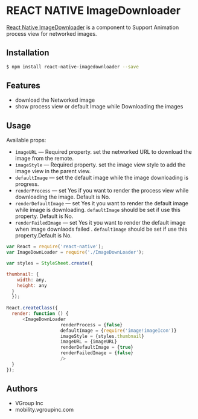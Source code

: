 # REACT NATIVE ImageDownloader

 [React Native ImageDownloader](https://github.com/TroyVGroup/react-native-ImageDownLoader) is a component to Support Animation process view for networked images.

## Installation

```bash
$ npm install react-native-imagedownloader --save
```

## Features

  - download the Networked image 
  - show process view or default Image while Downloading the images
 
## Usage

Available props:

* `imageURL` — Required property. set the networked URL to download the image from the remote. 
* `imageStyle` — Required property. set the image view style to add the image view in the parent view.
* `defaultImage` — set the default image while the image downloading is progress.
* `renderProcess` — set Yes if you want to render the process view while downloading the image. Default is No.
* `renderDefaultImage` — set Yes it you want to render the default image while image is downloading. `defaultImage` should be set if use this property. Default is No. 
* `renderFailedImage` — set Yes it you want to render the default image when image downlaods failed . `defaultImage` should be set if use this property.Default is No. 


```javascript
var React = require('react-native');
var ImageDownLoader = require('./ImageDownLoader');

var styles = StyleSheet.create({

thumbnail: {
    width: any, 
    height: any
  }
  });
  
React.createClass({
  render: function () {
      <ImageDownLoader
                    renderProcess = {false}
                    defaultImage = {require('image!imageIcon')}
                    imageStyle = {styles.thumbnail}
                    imageURL = {imageURL}
                    renderDefaultImage = {true}
                    renderFailedImage = {false}
                    />
  }
});
```



## Authors

  * VGroup Inc
  * mobility.vgroupinc.com

